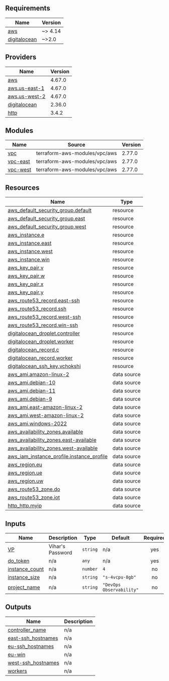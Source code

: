 ## Requirements

| Name | Version |
|------|---------|
| <a name="requirement_aws"></a> [aws](#requirement\_aws) | ~> 4.14 |
| <a name="requirement_digitalocean"></a> [digitalocean](#requirement\_digitalocean) | ~>2.0 |

## Providers

| Name | Version |
|------|---------|
| <a name="provider_aws"></a> [aws](#provider\_aws) | 4.67.0 |
| <a name="provider_aws.us-east-1"></a> [aws.us-east-1](#provider\_aws.us-east-1) | 4.67.0 |
| <a name="provider_aws.us-west-2"></a> [aws.us-west-2](#provider\_aws.us-west-2) | 4.67.0 |
| <a name="provider_digitalocean"></a> [digitalocean](#provider\_digitalocean) | 2.36.0 |
| <a name="provider_http"></a> [http](#provider\_http) | 3.4.2 |

## Modules

| Name | Source | Version |
|------|--------|---------|
| <a name="module_vpc"></a> [vpc](#module\_vpc) | terraform-aws-modules/vpc/aws | 2.77.0 |
| <a name="module_vpc-east"></a> [vpc-east](#module\_vpc-east) | terraform-aws-modules/vpc/aws | 2.77.0 |
| <a name="module_vpc-west"></a> [vpc-west](#module\_vpc-west) | terraform-aws-modules/vpc/aws | 2.77.0 |

## Resources

| Name | Type |
|------|------|
| [aws_default_security_group.default](https://registry.terraform.io/providers/hashicorp/aws/latest/docs/resources/default_security_group) | resource |
| [aws_default_security_group.east](https://registry.terraform.io/providers/hashicorp/aws/latest/docs/resources/default_security_group) | resource |
| [aws_default_security_group.west](https://registry.terraform.io/providers/hashicorp/aws/latest/docs/resources/default_security_group) | resource |
| [aws_instance.e](https://registry.terraform.io/providers/hashicorp/aws/latest/docs/resources/instance) | resource |
| [aws_instance.east](https://registry.terraform.io/providers/hashicorp/aws/latest/docs/resources/instance) | resource |
| [aws_instance.west](https://registry.terraform.io/providers/hashicorp/aws/latest/docs/resources/instance) | resource |
| [aws_instance.win](https://registry.terraform.io/providers/hashicorp/aws/latest/docs/resources/instance) | resource |
| [aws_key_pair.v](https://registry.terraform.io/providers/hashicorp/aws/latest/docs/resources/key_pair) | resource |
| [aws_key_pair.w](https://registry.terraform.io/providers/hashicorp/aws/latest/docs/resources/key_pair) | resource |
| [aws_key_pair.x](https://registry.terraform.io/providers/hashicorp/aws/latest/docs/resources/key_pair) | resource |
| [aws_key_pair.y](https://registry.terraform.io/providers/hashicorp/aws/latest/docs/resources/key_pair) | resource |
| [aws_route53_record.east-ssh](https://registry.terraform.io/providers/hashicorp/aws/latest/docs/resources/route53_record) | resource |
| [aws_route53_record.ssh](https://registry.terraform.io/providers/hashicorp/aws/latest/docs/resources/route53_record) | resource |
| [aws_route53_record.west-ssh](https://registry.terraform.io/providers/hashicorp/aws/latest/docs/resources/route53_record) | resource |
| [aws_route53_record.win-ssh](https://registry.terraform.io/providers/hashicorp/aws/latest/docs/resources/route53_record) | resource |
| [digitalocean_droplet.controller](https://registry.terraform.io/providers/digitalocean/digitalocean/latest/docs/resources/droplet) | resource |
| [digitalocean_droplet.worker](https://registry.terraform.io/providers/digitalocean/digitalocean/latest/docs/resources/droplet) | resource |
| [digitalocean_record.c](https://registry.terraform.io/providers/digitalocean/digitalocean/latest/docs/resources/record) | resource |
| [digitalocean_record.worker](https://registry.terraform.io/providers/digitalocean/digitalocean/latest/docs/resources/record) | resource |
| [digitalocean_ssh_key.vchokshi](https://registry.terraform.io/providers/digitalocean/digitalocean/latest/docs/resources/ssh_key) | resource |
| [aws_ami.amazon-linux-2](https://registry.terraform.io/providers/hashicorp/aws/latest/docs/data-sources/ami) | data source |
| [aws_ami.debian-10](https://registry.terraform.io/providers/hashicorp/aws/latest/docs/data-sources/ami) | data source |
| [aws_ami.debian-11](https://registry.terraform.io/providers/hashicorp/aws/latest/docs/data-sources/ami) | data source |
| [aws_ami.debian-9](https://registry.terraform.io/providers/hashicorp/aws/latest/docs/data-sources/ami) | data source |
| [aws_ami.east-amazon-linux-2](https://registry.terraform.io/providers/hashicorp/aws/latest/docs/data-sources/ami) | data source |
| [aws_ami.west-amazon-linux-2](https://registry.terraform.io/providers/hashicorp/aws/latest/docs/data-sources/ami) | data source |
| [aws_ami.windows-2022](https://registry.terraform.io/providers/hashicorp/aws/latest/docs/data-sources/ami) | data source |
| [aws_availability_zones.available](https://registry.terraform.io/providers/hashicorp/aws/latest/docs/data-sources/availability_zones) | data source |
| [aws_availability_zones.east-available](https://registry.terraform.io/providers/hashicorp/aws/latest/docs/data-sources/availability_zones) | data source |
| [aws_availability_zones.west-available](https://registry.terraform.io/providers/hashicorp/aws/latest/docs/data-sources/availability_zones) | data source |
| [aws_iam_instance_profile.instance_profile](https://registry.terraform.io/providers/hashicorp/aws/latest/docs/data-sources/iam_instance_profile) | data source |
| [aws_region.eu](https://registry.terraform.io/providers/hashicorp/aws/latest/docs/data-sources/region) | data source |
| [aws_region.ue](https://registry.terraform.io/providers/hashicorp/aws/latest/docs/data-sources/region) | data source |
| [aws_region.uw](https://registry.terraform.io/providers/hashicorp/aws/latest/docs/data-sources/region) | data source |
| [aws_route53_zone.do](https://registry.terraform.io/providers/hashicorp/aws/latest/docs/data-sources/route53_zone) | data source |
| [aws_route53_zone.iot](https://registry.terraform.io/providers/hashicorp/aws/latest/docs/data-sources/route53_zone) | data source |
| [http_http.myip](https://registry.terraform.io/providers/hashicorp/http/latest/docs/data-sources/http) | data source |

## Inputs

| Name | Description | Type | Default | Required |
|------|-------------|------|---------|:--------:|
| <a name="input_VP"></a> [VP](#input\_VP) | Vihar's Password | `string` | n/a | yes |
| <a name="input_do_token"></a> [do\_token](#input\_do\_token) | n/a | `any` | n/a | yes |
| <a name="input_instance_count"></a> [instance\_count](#input\_instance\_count) | n/a | `number` | `4` | no |
| <a name="input_instance_size"></a> [instance\_size](#input\_instance\_size) | n/a | `string` | `"s-4vcpu-8gb"` | no |
| <a name="input_project_name"></a> [project\_name](#input\_project\_name) | n/a | `string` | `"DevOps Observability"` | no |

## Outputs

| Name | Description |
|------|-------------|
| <a name="output_controller_name"></a> [controller\_name](#output\_controller\_name) | n/a |
| <a name="output_east-ssh_hostnames"></a> [east-ssh\_hostnames](#output\_east-ssh\_hostnames) | n/a |
| <a name="output_eu-ssh_hostnames"></a> [eu-ssh\_hostnames](#output\_eu-ssh\_hostnames) | n/a |
| <a name="output_eu-win"></a> [eu-win](#output\_eu-win) | n/a |
| <a name="output_west-ssh_hostnames"></a> [west-ssh\_hostnames](#output\_west-ssh\_hostnames) | n/a |
| <a name="output_workers"></a> [workers](#output\_workers) | n/a |
